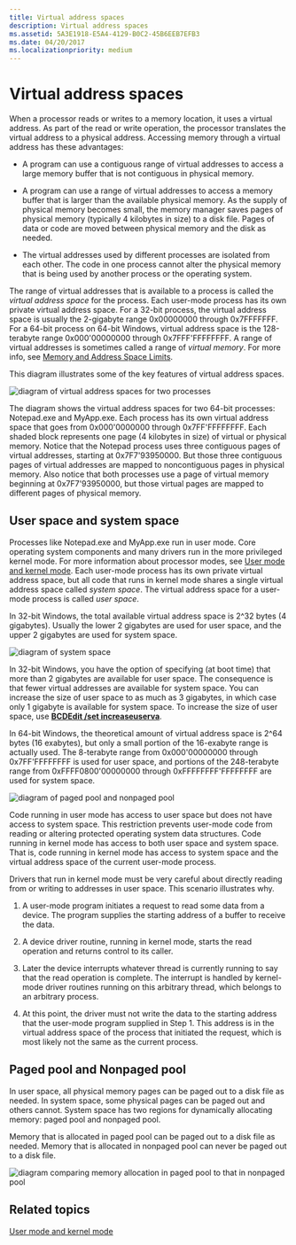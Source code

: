 ```yaml
---
title: Virtual address spaces
description: Virtual address spaces
ms.assetid: 5A3E1918-E5A4-4129-B0C2-45B6EEB7EFB3
ms.date: 04/20/2017
ms.localizationpriority: medium
---
```


# Virtual address spaces


When a processor reads or writes to a memory location, it uses a virtual address. As part of the read or write operation, the processor translates the virtual address to a physical address. Accessing memory through a virtual address has these advantages:

-   A program can use a contiguous range of virtual addresses to access a large memory buffer that is not contiguous in physical memory.

-   A program can use a range of virtual addresses to access a memory buffer that is larger than the available physical memory. As the supply of physical memory becomes small, the memory manager saves pages of physical memory (typically 4 kilobytes in size) to a disk file. Pages of data or code are moved between physical memory and the disk as needed.

-   The virtual addresses used by different processes are isolated from each other. The code in one process cannot alter the physical memory that is being used by another process or the operating system.

The range of virtual addresses that is available to a process is called the *virtual address space* for the process. Each user-mode process has its own private virtual address space. For a 32-bit process, the virtual address space is usually the 2-gigabyte range 0x00000000 through 0x7FFFFFFF. For a 64-bit process on 64-bit Windows, virtual address space is the 128-terabyte range 0x000'00000000 through 0x7FFF'FFFFFFFF. A range of virtual addresses is sometimes called a range of *virtual memory*. For more info, see [Memory and Address Space Limits](https://docs.microsoft.com/windows/win32/memory/memory-limits-for-windows-releases#memory-and-address-space-limits).

This diagram illustrates some of the key features of virtual address spaces.

![diagram of virtual address spaces for two processes](images/virtualaddressspace01.png)

The diagram shows the virtual address spaces for two 64-bit processes: Notepad.exe and MyApp.exe. Each process has its own virtual address space that goes from 0x000'0000000 through 0x7FF'FFFFFFFF. Each shaded block represents one page (4 kilobytes in size) of virtual or physical memory. Notice that the Notepad process uses three contiguous pages of virtual addresses, starting at 0x7F7'93950000. But those three contiguous pages of virtual addresses are mapped to noncontiguous pages in physical memory. Also notice that both processes use a page of virtual memory beginning at 0x7F7'93950000, but those virtual pages are mapped to different pages of physical memory.

## <span id="User_space_and_system_space"></span><span id="user_space_and_system_space"></span><span id="USER_SPACE_AND_SYSTEM_SPACE"></span>User space and system space


Processes like Notepad.exe and MyApp.exe run in user mode. Core operating system components and many drivers run in the more privileged kernel mode. For more information about processor modes, see [User mode and kernel mode](user-mode-and-kernel-mode.md). Each user-mode process has its own private virtual address space, but all code that runs in kernel mode shares a single virtual address space called *system space*. The virtual address space for a user-mode process is called *user space*.

In 32-bit Windows, the total available virtual address space is 2^32 bytes (4 gigabytes). Usually the lower 2 gigabytes are used for user space, and the upper 2 gigabytes are used for system space.

![diagram of system space](images/virtualaddressspace02.png)

In 32-bit Windows, you have the option of specifying (at boot time) that more than 2 gigabytes are available for user space. The consequence is that fewer virtual addresses are available for system space. You can increase the size of user space to as much as 3 gigabytes, in which case only 1 gigabyte is available for system space. To increase the size of user space, use [**BCDEdit /set increaseuserva**](https://docs.microsoft.com/windows-hardware/drivers/devtest/bcdedit--set).

In 64-bit Windows, the theoretical amount of virtual address space is 2^64 bytes (16 exabytes), but only a small portion of the 16-exabyte range is actually used. The 8-terabyte range from 0x000'00000000 through 0x7FF'FFFFFFFF is used for user space, and portions of the 248-terabyte range from 0xFFFF0800'00000000 through 0xFFFFFFFF'FFFFFFFF are used for system space.

![diagram of paged pool and nonpaged pool](images/virtualaddressspace03.png)

Code running in user mode has access to user space but does not have access to system space. This restriction prevents user-mode code from reading or altering protected operating system data structures. Code running in kernel mode has access to both user space and system space. That is, code running in kernel mode has access to system space and the virtual address space of the current user-mode process.

Drivers that run in kernel mode must be very careful about directly reading from or writing to addresses in user space. This scenario illustrates why.

1.  A user-mode program initiates a request to read some data from a device. The program supplies the starting address of a buffer to receive the data.

2.  A device driver routine, running in kernel mode, starts the read operation and returns control to its caller.

3.  Later the device interrupts whatever thread is currently running to say that the read operation is complete. The interrupt is handled by kernel-mode driver routines running on this arbitrary thread, which belongs to an arbitrary process.
4.  At this point, the driver must not write the data to the starting address that the user-mode program supplied in Step 1. This address is in the virtual address space of the process that initiated the request, which is most likely not the same as the current process.

## <span id="Paged_pool_and_Nonpaged_pool"></span><span id="paged_pool_and_nonpaged_pool"></span><span id="PAGED_POOL_AND_NONPAGED_POOL"></span>Paged pool and Nonpaged pool


In user space, all physical memory pages can be paged out to a disk file as needed. In system space, some physical pages can be paged out and others cannot. System space has two regions for dynamically allocating memory: paged pool and nonpaged pool. 

Memory that is allocated in paged pool can be paged out to a disk file as needed. Memory that is allocated in nonpaged pool can never be paged out to a disk file.

![diagram comparing memory allocation in paged pool to that in nonpaged pool](images/virtualaddressspace04.png)

## <span id="related_topics"></span>Related topics


[User mode and kernel mode](user-mode-and-kernel-mode.md)

 

 






